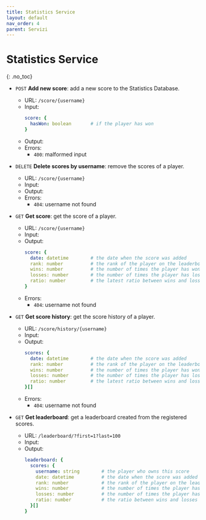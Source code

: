 ```yaml
---
title: Statistics Service
layout: default
nav_order: 4
parent: Servizi
---
```


# Statistics Service
{: .no_toc}

- `POST` **Add new score**: add a new score to the Statistics Database.
  - URL: `/score/{username}`
  - Input:
    ```yaml
    score: {
      hasWon: boolean       # if the player has won
    }
    ```
  - Output: ` `
  - Errors:
    - `400`: malformed input
      
- `DELETE` **Delete scores by username**: remove the scores of a player.
  - URL: `/score/{username}`
  - Input: ` `
  - Output: ` `
  - Errors:
    - `404`: username not found

- `GET` **Get score**: get the score of a player.
  - URL: `/score/{username}`
  - Input: ` `
  - Output:
    ```yaml
    score: {
      date: datetime        # the date when the score was added
      rank: number          # the rank of the player on the leaderboard
      wins: number          # the number of times the player has won
      losses: number        # the number of times the player has lost
      ratio: number         # the latest ratio between wins and losses (ratio = wins/losses)
    }
    ```
  - Errors:
    - `404`: username not found

- `GET` **Get score history**: get the score history of a player.
  - URL: `/score/history/{username}`
  - Input: ` `
  - Output:
    ```yaml
    scores: {
      date: datetime        # the date when the score was added
      rank: number          # the rank of the player on the leaderboard
      wins: number          # the number of times the player has won
      losses: number        # the number of times the player has lost
      ratio: number         # the latest ratio between wins and losses (ratio = wins/losses)
    }[]
    ```
  - Errors:
    - `404`: username not found

- `GET` **Get leaderboard**: get a leaderboard created from the registered scores.
  - URL: `/leaderboard/?first=1?last=100`
  - Input: ` `
  - Output:
    ```yaml
    leaderboard: {
      scores: {
        username: string        # the player who owns this score
        date: datetime          # the date when the score was added
        rank: number            # the rank of the player on the leaderboard
        wins: number            # the number of times the player has won
        losses: number          # the number of times the player has lost
        ratio: number           # the ratio between wins and losses (ratio = wins/losses)
      }[]
    }
    ```
